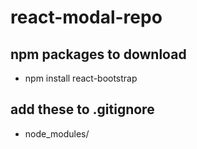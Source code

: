 # react-modal-repo

## npm packages to download
- npm install react-bootstrap


## add these to .gitignore
- node_modules/